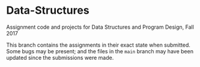 # Data-Structures
Assignment code and projects for Data Structures and Program Design, Fall 2017

This branch contains the assignments in their exact state when submitted. Some bugs may be present; and the files in the ``main`` branch may have been updated since the submissions were made.
